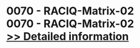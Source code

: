 # 0070 - RACIQ-Matrix-02<br />0070 - RACIQ-Matrix-02<br />[>> Detailed information](https://secure.shareit.com/shareit/product.html?productid=300951613&affiliateid=200057808)